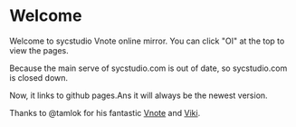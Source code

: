 # Welcome

Welcome to sycstudio Vnote online mirror. You can click "OI" at the top to view the pages.

Because the main serve of sycstudio.com is out of date, so sycstudio.com is closed down.

Now, it links to github pages.Ans it will always be the newest version.

Thanks to @tamlok for his fantastic [Vnote](https://github.com/tamlok/vnote/) and [Viki](https://github.com/tamlok/viki). 
